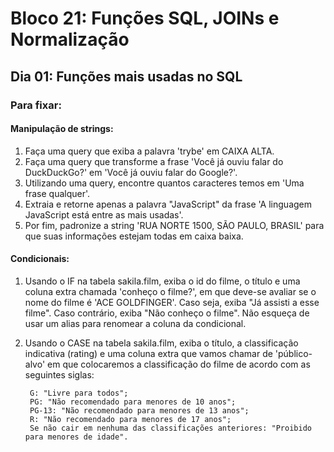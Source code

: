 # Bloco 21: Funções SQL, JOINs e Normalização
## Dia 01: Funções mais usadas no SQL

### Para fixar:

#### Manipulação de strings:
1. Faça uma query que exiba a palavra 'trybe' em CAIXA ALTA.
2. Faça uma query que transforme a frase 'Você já ouviu falar do DuckDuckGo?' em 'Você já ouviu falar do Google?'.
3. Utilizando uma query, encontre quantos caracteres temos em 'Uma frase qualquer'.
4. Extraia e retorne apenas a palavra "JavaScript" da frase 'A linguagem JavaScript está entre as mais usadas'.
5. Por fim, padronize a string 'RUA NORTE 1500, SÃO PAULO, BRASIL' para que suas informações estejam todas em caixa baixa.

#### Condicionais:
1. Usando o IF na tabela sakila.film, exiba o id do filme, o título e uma coluna extra chamada 'conheço o filme?', em que deve-se avaliar se o nome do filme é 'ACE GOLDFINGER'. Caso seja, exiba "Já assisti a esse filme". Caso contrário, exiba "Não conheço o filme". Não esqueça de usar um alias para renomear a coluna da condicional.

2. Usando o CASE na tabela sakila.film, exiba o título, a classificação indicativa (rating) e uma coluna extra que vamos chamar de 'público-alvo' em que colocaremos a classificação do filme de acordo com as seguintes siglas:

        G: "Livre para todos";
        PG: "Não recomendado para menores de 10 anos";
        PG-13: "Não recomendado para menores de 13 anos";
        R: "Não recomendado para menores de 17 anos";
        Se não cair em nenhuma das classificações anteriores: "Proibido para menores de idade".
